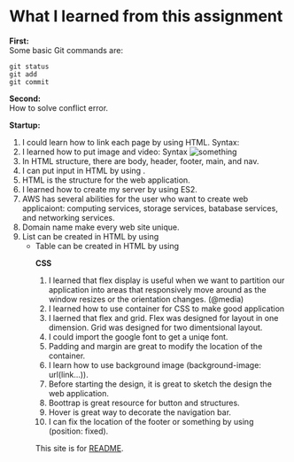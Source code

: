 # What I learned from this assignment
**First:**
<br>
Some basic Git commands are:
```
git status
git add
git commit
```

**Second:**
<br>
How to solve conflict error.

**Startup:**
<br>
1. I could learn how to link each page by using HTML. Syntax: <a href = ""></a>
1. I learned how to put image and video: Syntax <img alt="something" src=""/>
1. In HTML structure, there are body, header, footer, main, and nav.
1. I can put input in HTML by using <label>.
1. HTML is the structure for the web application.
1. I learned how to create my server by using ES2.
1. AWS has several abilities for the user who want to create web applicaiont: computing services, storage services, batabase services, and networking services.
1. Domain name make every web site unique.
1. List can be created in HTML by using <ul>
1. Table can be created in HTML by using <table>

**CSS**
<br>
1. I learned that flex display is useful when we want to partition our application into areas that responsively move around as the window resizes or the orientation changes. (@media)
1. I learned how to use container for CSS to make good application
1. I laerned that flex and grid. Flex was designed for layout in one dimension. Grid was designed for two dimentsional layout.
1. I could import the google font to get a uniqe font.
1. Padding and margin are great to modify the location of the container.
1. I learn how to use background image (background-image: url(link...)).
1. Before starting the design, it is great to sketch the design the web application.
1. Boottrap is great resource for button and structures.
1. Hover is great way to decorate the navigation bar.
1. I can fix the location of the footer or something by using (position: fixed).





This site is for [README](https://github.com/bobibobab/startup/blob/main/README.md).
